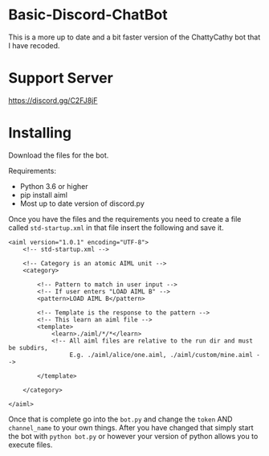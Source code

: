 # Basic-Discord-ChatBot

This is a more up to date and a bit faster version of the ChattyCathy bot that I have recoded. 

# Support Server

https://discord.gg/C2FJ8jF

# Installing

Download the files for the bot. 

Requirements:
- Python 3.6 or higher
- pip install aiml
- Most up to date version of discord.py

Once you have the files and the requirements you need to create a file called `std-startup.xml` in that file insert the following and save it.
```
<aiml version="1.0.1" encoding="UTF-8">
    <!-- std-startup.xml -->

    <!-- Category is an atomic AIML unit -->
    <category>

        <!-- Pattern to match in user input -->
        <!-- If user enters "LOAD AIML B" -->
        <pattern>LOAD AIML B</pattern>

        <!-- Template is the response to the pattern -->
        <!-- This learn an aiml file -->
        <template>
            <learn>./aiml/*/*</learn>
            <!-- All aiml files are relative to the run dir and must be subdirs,
                 E.g. ./aiml/alice/one.aiml, ./aiml/custom/mine.aiml -->

        </template>

    </category>

</aiml>
```
Once that is complete go into the `bot.py` and change the `token` AND `channel_name` to your own things. After you have changed that simply start the bot with `python bot.py` or however your version of python allows you to execute files.
